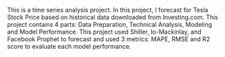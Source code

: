 This is a time series analysis project. 
In this project, I forecast for Tesla Stock Price based on historical data downloaded from Investing.com.
This project contains 4 parts: Data Preparation, Technical Analysis, Modeling and Model Performance.
This project used Shiller, Io-Mackinlay, and Facebook Prophet to forecast and used 3 metrics: MAPE, RMSE and R2 score to evaluate each model performance.
